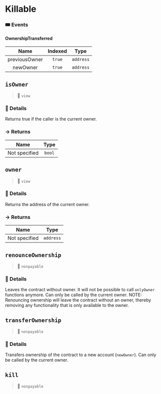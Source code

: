 # Killable
>

### 🎟 Events


#### OwnershipTransferred
| Name | Indexed | Type |
|:-:|:-:|:-:|
| previousOwner | `true` | `address` |
| newOwner | `true` | `address` |



## `isOwner`

>👀 `view`



### 🔎 Details

Returns true if the caller is the current owner.

### → Returns



| Name | Type |
|:-:|:-:|
|  Not specified  | `bool` |



## `owner`

>👀 `view`



### 🔎 Details

Returns the address of the current owner.

### → Returns



| Name | Type |
|:-:|:-:|
|  Not specified  | `address` |



## `renounceOwnership`

>👀 `nonpayable`



### 🔎 Details

Leaves the contract without owner. It will not be possible to call `onlyOwner` functions anymore. Can only be called by the current owner. NOTE: Renouncing ownership will leave the contract without an owner, thereby removing any functionality that is only available to the owner.



## `transferOwnership`

>👀 `nonpayable`



### 🔎 Details

Transfers ownership of the contract to a new account (`newOwner`). Can only be called by the current owner.



## `kill`

>👀 `nonpayable`






